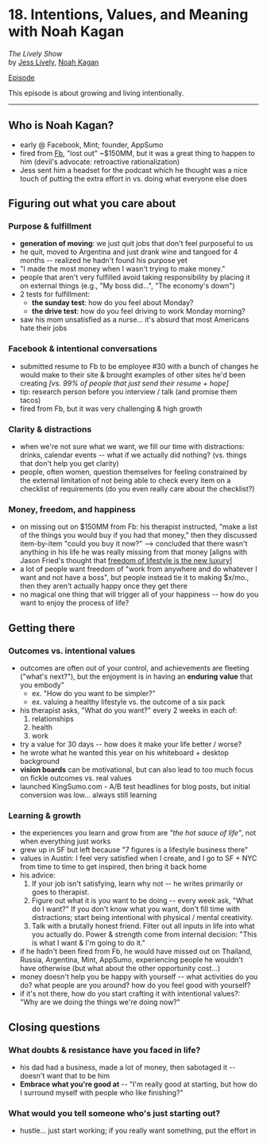 # 18. Intentions, Values, and Meaning with Noah Kagan

*The Lively Show*<br>
by [Jess Lively](http://www.jesslively.com/), [Noah Kagan](http://noahkagan.com/)

[Episode](http://www.jesslively.com/noahkagan/)

This episode is about growing and living intentionally.

---

## Who is Noah Kagan?

- early @ Facebook, Mint; founder, AppSumo
- fired from [Fb](http://okdork.com/justlively), "lost out" ~$150MM, but it was a great thing to happen to him (devil's advocate: retroactive rationalization)
- Jess sent him a headset for the podcast which he thought was a nice touch of putting the extra effort in vs. doing what everyone else does

## Figuring out what you care about

### Purpose & fulfillment

- **generation of moving**: we just quit jobs that don't feel purposeful to us
- he quit, moved to Argentina and just drank wine and tangoed for 4 months -- realized he hadn't found his purpose yet
- "I made the most money when I wasn't trying to make money."
- people that aren't very fulfilled avoid taking responsibility by placing it on external things (e.g., "My boss did...", "The economy's down")
- 2 tests for fulfillment:
  - **the sunday test**: how do you feel about Monday?
  - **the drive test**: how do you feel driving to work Monday morning?
- saw his mom unsatisfied as a nurse... it's absurd that most Americans hate their jobs

### Facebook & intentional conversations

- submitted resume to Fb to be employee #30 with a bunch of changes he would make to their site & brought examples of other sites he'd been creating *[vs. 99% of people that just send their resume + hope]*
- tip: research person before you interview / talk (and promise them tacos)
- fired from Fb, but it was very challenging & high growth

### Clarity & distractions

- when we're not sure what we want, we fill our time with distractions: drinks, calendar events -- what if we actually did nothing? (vs. things that don't help you get clarity)
- people, often women, question themselves for feeling constrained by the external limitation of not being able to check every item on a checklist of requirements (do you even really care about the checklist?)

### Money, freedom, and happiness

- on missing out on $150MM from Fb: his therapist instructed, "make a list of the things you would buy if you had that money," then they discussed item-by-item "could you buy it now?" --> concluded that there wasn't anything in his life he was really missing from that money [aligns with Jason Fried's thought that [freedom of lifestyle is the new luxury](https://github.com/tedmiston/notes/blob/master/books/Remote.md#the-new-luxury)]
- a lot of people want freedom of "work from anywhere and do whatever I want and not have a boss", but people instead tie it to making $x/mo., then they aren't actually happy once they get there
- no magical one thing that will trigger all of your happiness -- how do you want to enjoy the process of life?

## Getting there

### Outcomes vs. intentional values

- outcomes are often out of your control, and achievements are fleeting ("what's next?"), but the enjoyment is in having an **enduring value** that you embody"
  - ex. "How do you want to be simpler?"
  - ex. valuing a healthy lifestyle vs. the outcome of a six pack
- his therapist asks, "What do you want?" every 2 weeks in each of:
  1. relationships
  2. health
  3. work
- try a value for 30 days -- how does it make your life better / worse?
- he wrote what he wanted this year on his whiteboard + desktop background
- **vision boards** can be motivational, but can also lead to too much focus on fickle outcomes vs. real values
- launched KingSumo.com - A/B test headlines for blog posts, but initial conversion was low... always still learning

### Learning & growth

- the experiences you learn and grow from are *"the hot sauce of life"*, not when everything just works
- grew up in SF but left because "7 figures is a lifestyle business there"
- values in Austin: I feel very satisfied when I create, and I go to SF + NYC from time to time to get inspired, then bring it back home
- his advice:
  1. If your job isn't satisfying, learn why not -- he writes primarily or goes to therapist.
  2. Figure out what it is you want to be doing -- every week ask, "What do I want?"  If you don't know what you want, don't fill time with distractions; start being intentional with physical / mental creativity.
  3. Talk with a brutally honest friend.  Filter out all inputs in life into what you actually do.  Power & strength come from internal decision: "This is what I want & I'm going to do it."
- if he hadn't been fired from Fb, he would have missed out on Thailand, Russia, Argentina, Mint, AppSumo, experiencing people he wouldn't have otherwise (but what about the other opportunity cost...)
- money doesn't help you be happy with yourself -- what activities do you do?  what people are you around?  how do you feel good with yourself?
- if it's not there, how do you start crafting it with intentional values?: "Why are we doing the things we're doing now?"

## Closing questions

### What doubts & resistance have you faced in life?

- his dad had a business, made a lot of money, then sabotaged it -- doesn't want that to be him
- **Embrace what you're good at** -- "I'm really good at starting, but how do I surround myself with people who like finishing?"

### What would you tell someone who's just starting out?

- hustle... just start working; if you really want something, put the effort in

